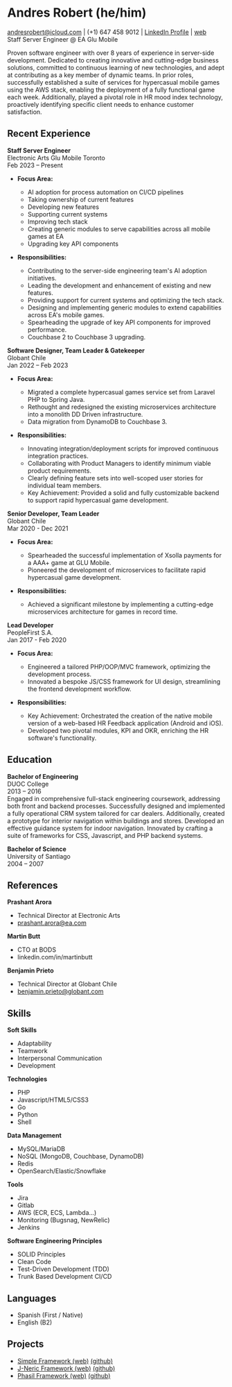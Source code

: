 # Andres Robert (he/him)

andresrobert@icloud.com | (+1) 647 458 9012 | [LinkedIn Profile](https://www.linkedin.com/in/andresrobert) | [web](https://andresrobert.github.io/me/)  
Staff Server Engineer @ EA Glu Mobile  

Proven software engineer with over 8 years of experience in server-side development. Dedicated to creating innovative and cutting-edge business solutions, committed to continuous learning of new technologies, and adept at contributing as a key member of dynamic teams. In prior roles, successfully established a suite of services for hypercasual mobile games using the AWS stack, enabling the deployment of a fully functional game each week. Additionally, played a pivotal role in HR mood index technology, proactively identifying specific client needs to enhance customer satisfaction.

## Recent Experience

**Staff Server Engineer**    
Electronic Arts Glu Mobile Toronto    
Feb 2023 – Present  

- **Focus Area:**
  - AI adoption for process automation on CI/CD pipelines
  - Taking ownership of current features
  - Developing new features
  - Supporting current systems
  - Improving tech stack
  - Creating generic modules to serve capabilities across all mobile games at EA
  - Upgrading key API components
  
- **Responsibilities:**
  - Contributing to the server-side engineering team's AI adoption initiatives.
  - Leading the development and enhancement of existing and new features.
  - Providing support for current systems and optimizing the tech stack.
  - Designing and implementing generic modules to extend capabilities across EA's mobile games.
  - Spearheading the upgrade of key API components for improved performance.
  - Couchbase 2 to Couchbase 3 upgrading.

**Software Designer, Team Leader & Gatekeeper**    
Globant Chile    
Jan 2022 – Feb 2023    

- **Focus Area:**
  - Migrated a complete hypercasual games service set from Laravel PHP to Spring Java.
  - Rethought and redesigned the existing microservices architecture into a monolith DD Driven infrastructure.
  - Data migration from DynamoDB to Couchbase 3.

- **Responsibilities:**
  - Innovating integration/deployment scripts for improved continuous integration practices.
  - Collaborating with Product Managers to identify minimum viable product requirements.
  - Clearly defining feature sets into well-scoped user stories for individual team members.
  - Key Achievement: Provided a solid and fully customizable backend to support rapid hypercasual game development.

**Senior Developer, Team Leader**    
Globant Chile    
Mar 2020 - Dec 2021

- **Focus Area:**
  - Spearheaded the successful implementation of Xsolla payments for a AAA+ game at GLU Mobile.
  - Pioneered the development of microservices to facilitate rapid hypercasual game development.
  
- **Responsibilities:**
  - Achieved a significant milestone by implementing a cutting-edge microservices architecture for games in record time.

**Lead Developer**    
PeopleFirst S.A.    
Jan 2017 - Feb 2020

- **Focus Area:**
  - Engineered a tailored PHP/OOP/MVC framework, optimizing the development process.
  - Innovated a bespoke JS/CSS framework for UI design, streamlining the frontend development workflow.
  
- **Responsibilities:**
  - Key Achievement: Orchestrated the creation of the native mobile version of a web-based HR Feedback application (Android and iOS).
  - Developed two pivotal modules, KPI and OKR, enriching the HR software's functionality.

## Education
 
**Bachelor of Engineering**    
DUOC College    
2013 – 2016    
Engaged in comprehensive full-stack engineering coursework, addressing both front and backend processes. Successfully designed and implemented a fully operational CRM system tailored for car dealers. Additionally, created a prototype for interior navigation within buildings and stores. Developed an effective guidance system for indoor navigation. Innovated by crafting a suite of frameworks for CSS, Javascript, and PHP backend systems.

**Bachelor of Science**    
University of Santiago    
2004 – 2007    

## References

**Prashant Arora**
- Technical Director at Electronic Arts
- prashant.arora@ea.com

**Martin Butt**
- CTO at BODS
- linkedin.com/in/martinbutt

**Benjamin Prieto**
- Technical Director at Globant Chile
- benjamin.prieto@globant.com

## Skills
**Soft Skills**
- Adaptability
- Teamwork
- Interpersonal Communication
- Development

**Technologies**
- PHP
- Javascript/HTML5/CSS3
- Go
- Python
- Shell

**Data Management**
- MySQL/MariaDB
- NoSQL (MongoDB, Couchbase, DynamoDB)
- Redis
- OpenSearch/Elastic/Snowflake

**Tools**
- Jira
- Gitlab
- AWS (ECR, ECS, Lambda...)
- Monitoring (Bugsnag, NewRelic)
- Jenkins

**Software Engineering Principles**
- SOLID Principles
- Clean Code
- Test-Driven Development (TDD)
- Trunk Based Development CI/CD

## Languages
 
- Spanish (First / Native)
- English (B2)

## Projects

- [Simple Framework (web)](https://andresrobert.github.io/Simple-Framework/) [(github)](https://github.com/AndresRobert/simple-framework)
- [J-Neric Framework (web)](https://andresrobert.github.io/J-Neric-Framework/) [(github)](https://github.com/AndresRobert/j-neric-framework)
- [Phasil Framework (web)](https://andresrobert.github.io/Phasil-Framework/) [(github)](https://github.com/AndresRobert/phasil-framework)
